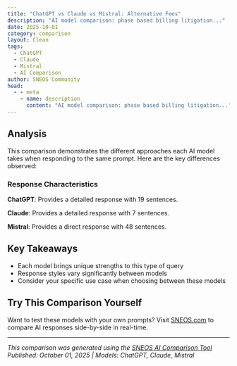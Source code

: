 ```yaml
---
title: "ChatGPT vs Claude vs Mistral: Alternative Fees"
description: "AI model comparison: phase based billing litigation..."
date: 2025-10-01
category: comparison
layout: Clean
tags:
  - ChatGPT
  - Claude
  - Mistral
  - AI Comparison
author: SNEOS Community
head:
  - - meta
    - name: description
      content: "AI model comparison: phase based billing litigation..."
---
```


<ChatComparison
  title="ChatGPT vs Claude vs Mistral: Alternative Fees"
  prompt="phase based billing litigation"
  :responses='{
    "ChatGPT": "Phase-based billing in litigation refers to a billing method where legal fees are structured and invoiced according to distinct phases or stages of a legal matter. Instead of billing hourly generally or on a contingency basis, the attorney and client agree on fees tied to specific phases of the litigation process.\n\n### Common Phases in Litigation Billing:\n1. **Initial Case Assessment and Investigation**  \n   - Reviewing facts and documents  \n   - Legal research  \n   - Client consultation  \n\n2. **Pleadings and Motions**  \n   - Drafting and filing complaints or answers  \n   - Motions to dismiss or other preliminary motions  \n\n3. **Discovery**  \n   - Interrogatories and document requests  \n   - Depositions  \n   - Review and production of documents  \n\n4. **Pre-Trial Preparation**  \n   - Motion practice  \n   - Settlement negotiations  \n   - Trial preparation  \n\n5. **Trial**  \n   - Jury selection  \n   - Opening statements, witness examinations, closing arguments  \n\n6. **Post-Trial and Appeal (if applicable)**  \n   - Post-trial motions  \n   - Appeals or enforcement actions  \n\n### Advantages of Phase-Based Billing:\n- **Predictability**: Clients gain better insight into anticipated costs for each phase.  \n- **Budgeting**: Easier to budget legal expenses by phase.  \n- **Transparency**: Clearer linkage between fees and work performed.  \n- **Flexibility**: Can be combined with other billing arrangements (e.g., flat fees for certain phases).  \n\n### Considerations:\n- The scope and deliverables of each phase need clear definition to avoid disputes.  \n- Changes or overlaps in phases should be managed with proper communication and potential amendments to the billing agreement.  \n- Phase-based billing is often used in complex cases where the work and costs can be segmented logically.  \n\n### Example Clause for Engagement Letter:\n\u0022The legal services to be provided will be billed according to the following phases, each with an estimated budget and agreed-upon fee arrangement:  \n- Phase 1: Initial case evaluation and pleadings \u2014 $X,XXX fixed fee  \n- Phase 2: Discovery \u2014 hourly billing with an estimated cap of $XX,XXX  \n- Phase 3: Trial \u2014 $XX,XXX retainer plus hourly fees  \nAny adjustments to these phases or associated fees will be communicated and agreed upon in advance.\u0022\n\nIf you need help drafting a phase-based billing agreement, understanding ethical rules about billing, or have questions on specific jurisdictions, feel free to ask!",
    "Claude": "Phase-based billing in litigation refers to structuring legal fees and billing around distinct phases or stages of a legal case rather than using traditional hourly billing throughout. Here\u0027s an overview:\n\n## Common Litigation Phases\n\n**1. Case Assessment \u0026 Pleadings**\n- Initial case evaluation\n- Discovery planning\n- Filing complaints/answers\n\n**2. Discovery Phase**\n- Document production\n- Depositions\n- Expert witness preparation\n\n**3. Motion Practice**\n- Summary judgment motions\n- Evidentiary motions\n- Case management conferences\n\n**4. Trial Preparation**\n- Witness preparation\n- Exhibit preparation\n- Trial strategy development\n\n**5. Trial/Resolution**\n- Trial proceedings\n- Settlement negotiations\n- Post-trial motions\n\n## Benefits\n\n**For Clients:**\n- Predictable costs per phase\n- Better budget planning\n- Clearer understanding of case progression\n- Ability to make informed decisions about continuing\n\n**For Attorneys:**\n- More predictable revenue streams\n- Reduced billing disputes\n- Better project management\n- Client satisfaction through transparency\n\n## Implementation Considerations\n\n- **Scope Definition**: Clearly define what\u0027s included in each phase\n- **Budget Ranges**: Establish realistic cost estimates\n- **Change Orders**: Process for handling scope changes\n- **Phase Gates**: Decision points between phases\n- **Risk Allocation**: How unexpected complications are handled\n\n## Potential Challenges\n\n- Difficulty predicting case complexity\n- Scope creep issues\n- Client disputes over phase boundaries\n- Cash flow timing for law firms\n\nWould you like me to elaborate on any particular aspect of phase-based billing in litigation?",
    "Mistral": "Phase-based billing litigation refers to a legal dispute or lawsuit that arises from the method of billing clients based on the phases or stages of a project, rather than on an hourly or fixed-fee basis. This approach is common in various professional services, including law, consulting, construction, and software development. Here are some key aspects and potential issues that might lead to litigation:\n\n### Key Aspects of Phase-Based Billing\n1. **Project Phases**: The project is divided into distinct phases, such as planning, design, implementation, and completion.\n2. **Milestones**: Each phase has specific milestones or deliverables that must be achieved.\n3. **Payments**: Payments are tied to the completion of these phases or milestones, rather than to the time spent.\n4. **Contract Terms**: The contract specifies the scope of work for each phase, the deliverables, and the payment terms.\n\n### Potential Issues Leading to Litigation\n1. **Scope Creep**: Changes in the project scope that were not anticipated in the original contract can lead to disputes over additional costs.\n2. **Delays**: Delays in completing phases can result in disputes over timelines, penalties, and additional costs.\n3. **Quality of Work**: Disagreements over the quality of the deliverables can lead to disputes about whether a phase has been satisfactorily completed.\n4. **Payment Disputes**: Disputes over the timing and amount of payments, especially if milestones are not clearly defined or met.\n5. **Contract Interpretation**: Differences in how the contract terms are interpreted by the parties involved.\n6. **Non-Performance**: Failure to complete a phase or deliver the agreed-upon deliverables can lead to litigation.\n\n### Common Legal Claims\n1. **Breach of Contract**: One party alleges that the other has failed to fulfill their contractual obligations.\n2. **Negligence**: Claims that the service provider did not meet the required standard of care.\n3. **Misrepresentation**: Allegations that one party made false statements or promises to induce the other party to enter into the contract.\n4. **Unjust Enrichment**: Claims that one party has been unjustly enriched at the expense of the other.\n\n### Resolution Strategies\n1. **Mediation**: A neutral third party helps the parties reach a mutually acceptable agreement.\n2. **Arbitration**: A neutral third party makes a binding decision after hearing both sides.\n3. **Litigation**: The dispute is resolved through the court system.\n4. **Negotiation**: The parties work together to find a solution without involving a third party.\n\n### Preventive Measures\n1. **Clear Contract Terms**: Ensure that the contract clearly defines the scope of work, deliverables, payment terms, and timelines for each phase.\n2. **Regular Communication**: Maintain open and regular communication to address any issues promptly.\n3. **Documentation**: Keep detailed records of all communications, agreements, and deliverables.\n4. **Risk Management**: Identify potential risks and have contingency plans in place.\n\n### Conclusion\nPhase-based billing can be an effective way to manage projects and payments, but it requires careful planning and clear communication to avoid disputes. If disputes do arise, understanding the potential legal claims and resolution strategies can help navigate the litigation process effectively."
  }'
  published-date="23:57"
/>

## Analysis

This comparison demonstrates the different approaches each AI model takes when responding to the same prompt. Here are the key differences observed:

### Response Characteristics

**ChatGPT**: Provides a detailed response with 19 sentences. 

**Claude**: Provides a detailed response with 7 sentences. 

**Mistral**: Provides a direct response with 48 sentences. 

## Key Takeaways

- Each model brings unique strengths to this type of query
- Response styles vary significantly between models
- Consider your specific use case when choosing between these models

## Try This Comparison Yourself

Want to test these models with your own prompts? Visit [SNEOS.com](https://sneos.com) to compare AI responses side-by-side in real-time.

---

*This comparison was generated using the [SNEOS AI Comparison Tool](https://sneos.com)*
*Published: October 01, 2025 | Models: ChatGPT, Claude, Mistral*
